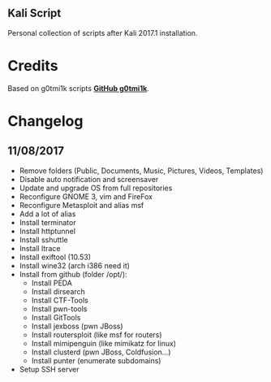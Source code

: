 ## Kali Script 
Personal collection of scripts after Kali 2017.1 installation.

# Credits
Based on g0tmi1k scripts [**GitHub g0tmi1k**](https://github.com/g0tmi1k/os-scripts).

# Changelog
## 11/08/2017
- Remove folders (Public, Documents, Music, Pictures, Videos, Templates)
- Disable auto notification and screensaver
- Update and upgrade OS from full repositories
- Reconfigure GNOME 3, vim and FireFox
- Reconfigure Metasploit and alias msf
- Add a lot of alias
- Install terminator
- Install httptunnel
- Install sshuttle
- Install ltrace
- Install exiftool (10.53)
- Install wine32 (arch i386 need it)
- Install from github (folder /opt/):
	- Install PEDA
	- Install dirsearch
	- Install CTF-Tools
	- Install pwn-tools
	- Install GitTools
	- Install jexboss (pwn JBoss)
	- Install routersploit (like msf for routers)
	- Install mimipenguin (like mimikatz for linux)
	- Install clusterd (pwn JBoss, Coldfusion...)
	- Install punter (enumerate subdomains)
- Setup SSH server
